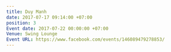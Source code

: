 ```yaml
---
title: Duy Mạnh
date: 2017-07-17 09:14:00 +07:00
position: 3
Event date: 2017-07-22 00:00:00 +07:00
Venue: Swing Lounge
Event URL: https://www.facebook.com/events/146089479278853/
---
```


